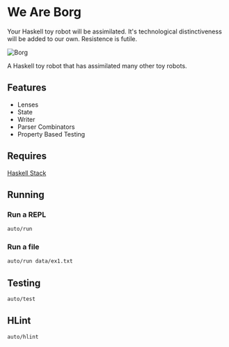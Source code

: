 # We Are Borg

Your Haskell toy robot will be assimilated. It's technological distinctiveness will be added to our own. Resistence is futile.

![Borg](https://i.imgur.com/n7nKjHR.gif)

A Haskell toy robot that has assimilated many other toy robots.

## Features

- Lenses
- State
- Writer
- Parser Combinators
- Property Based Testing

## Requires

[Haskell Stack](https://www.haskellstack.org)

## Running

### Run a REPL

```bash
auto/run
```

### Run a file

```bash
auto/run data/ex1.txt
```

## Testing

```bash
auto/test
```

## HLint

```bash
auto/hlint
```
